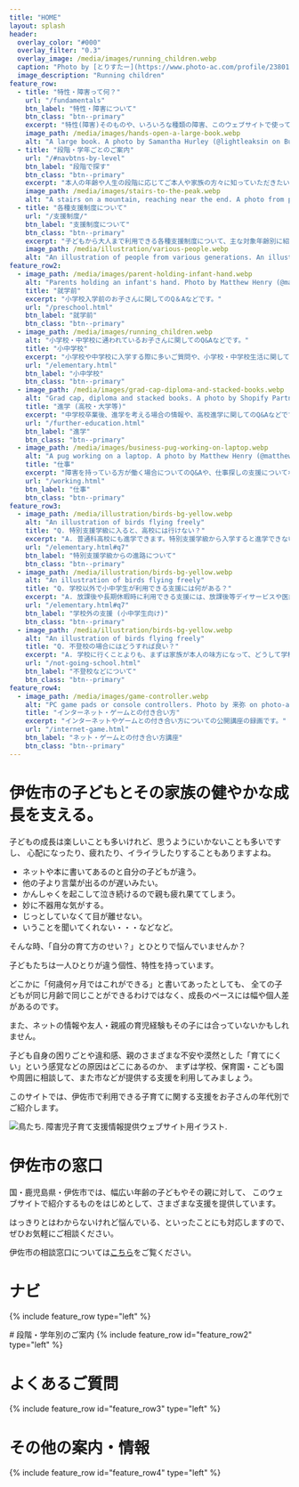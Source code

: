 ```yaml
---
title: "HOME"
layout: splash
header:
  overlay_color: "#000"
  overlay_filter: "0.3"
  overlay_image: /media/images/running_children.webp
  caption: "Photo by [とりすたー](https://www.photo-ac.com/profile/23801261) from photo-ac.com"
  image_description: "Running children"
feature_row:
  - title: "特性・障害って何？"
    url: "/fundamentals"
    btn_label: "特性・障害について"
    btn_class: "btn--primary"
    excerpt: "特性(障害)そのものや、いろいろな種類の障害、このウェブサイトで使っている用語についての説明です。"
    image_path: /media/images/hands-open-a-large-book.webp
    alt: "A large book. A photo by Samantha Hurley (@lightleaksin on Burst)"
  - title: "段階・学年ごとのご案内"
    url: "/#navbtns-by-level"
    btn_label: "段階で探す"
    btn_class: "btn--primary"
    excerpt: "本人の年齢や人生の段階に応じてご本人や家族の方々に知っていただきたい内容のご案内です。"
    image_path: /media/images/stairs-to-the-peak.webp
    alt: "A stairs on a mountain, reaching near the end. A photo from photo-ac.com"
  - title: "各種支援制度について"
    url: "/支援制度/"
    btn_label: "支援制度について"
    btn_class: "btn--primary"
    excerpt: "子どもから大人まで利用できる各種支援制度について、主な対象年齢別に紹介します。"
    image_path: /media/illustration/various-people.webp
    alt: "An illustration of people from various generations. An illustration from ac-illust.com"
feature_row2:
  - image_path: /media/images/parent-holding-infant-hand.webp
    alt: "Parents holding an infant's hand. Photo by Matthew Henry (@matthew_henry on Burst)"
    title: "就学前"
    excerpt: "小学校入学前のお子さんに関してのQ＆Aなどです。"
    url: "/preschool.html"
    btn_label: "就学前"
    btn_class: "btn--primary"
  - image_path: /media/images/running_children.webp
    alt: "小学校・中学校に通われているお子さんに関してのQ&Aなどです。"
    title: "小中学校"
    excerpt: "小学校や中学校に入学する際に多いご質問や、小学校・中学校生活に関してのQ&Aなどです。"
    url: "/elementary.html"
    btn_label: "小中学校"
    btn_class: "btn--primary"
  - image_path: /media/images/grad-cap-diploma-and-stacked-books.webp
    alt: "Grad cap, diploma and stacked books. A photo by Shopify Partners on Burst."
    title: "進学 (高校・大学等)"
    excerpt: "中学校卒業後、進学を考える場合の情報や、高校進学に関してのQ&Aなどです。"
    url: "/further-education.html"
    btn_label: "進学"
    btn_class: "btn--primary"
  - image_path: /media/images/business-pug-working-on-laptop.webp
    alt: "A pug working on a laptop. A photo by Matthew Henry (@matthew_henry on Burst)"
    title: "仕事"
    excerpt: "障害を持っている方が働く場合についてのQ&Aや、仕事探しの支援についてなどです。"
    url: "/working.html"
    btn_label: "仕事"
    btn_class: "btn--primary"
feature_row3:
  - image_path: /media/illustration/birds-bg-yellow.webp
    alt: "An illustration of birds flying freely"
    title: "Q. 特別支援学級に入ると、高校には行けない？"
    excerpt: "A. 普通科高校にも進学できます。特別支援学級から入学すると進学できないと思われる方もおられますが、そのようなことは全くありません。"
    url: "/elementary.html#q7"
    btn_label: "特別支援学級からの進路について"
    btn_class: "btn--primary"
  - image_path: /media/illustration/birds-bg-yellow.webp
    alt: "An illustration of birds flying freely"
    title: "Q. 学校以外で小中学生が利用できる支援には何がある？"
    excerpt: "A. 放課後や長期休暇時に利用できる支援には、放課後等デイサービスや医療機関が行っている施設・サービスなどがあります。"
    url: "/elementary.html#q7"
    btn_label: "学校外の支援 (小中学生向け)"
    btn_class: "btn--primary"
  - image_path: /media/illustration/birds-bg-yellow.webp
    alt: "An illustration of birds flying freely"
    title: "Q. 不登校の場合にはどうすれば良い？"
    excerpt: "A. 学校に行くことよりも、まずは家族が本人の味方になって、どうして学校に行けないのか話し合いましょう。また、学校に行けなくても利用できる支援もいろいろあります。"
    url: "/not-going-school.html"
    btn_label: "不登校などについて"
    btn_class: "btn--primary"
feature_row4:
  - image_path: /media/images/game-controller.webp
    alt: "PC game pads or console controllers. Photo by 来弥 on photo-ac.com"
    title: "インターネット・ゲームとの付き合い方"
    excerpt: "インターネットやゲームとの付き合い方についての公開講座の録画です。"
    url: "/internet-game.html"
    btn_label: "ネット・ゲームとの付き合い方講座"
    btn_class: "btn--primary"
---
```


# 伊佐市の子どもとその家族の健やかな成長を支える。

子どもの成長は楽しいことも多いけれど、思うようにいかないことも多いですし、
心配になったり、疲れたり、イライラしたりすることもありますよね。

- ネットや本に書いてあるのと自分の子どもが違う。
- 他の子より言葉が出るのが遅いみたい。
- かんしゃくを起こして泣き続けるので親も疲れ果ててしまう。
- 妙に不器用な気がする。
- じっとしていなくて目が離せない。
- いうことを聞いてくれない・・・などなど。

そんな時、「自分の育て方のせい？」とひとりで悩んでいませんか？


子どもたちは一人ひとりが違う個性、特性を持っています。

どこかに「何歳何ヶ月ではこれができる」と書いてあったとしても、
全ての子どもが同じ月齢で同じことができるわけではなく、成長のペースには幅や個人差があるのです。

また、ネットの情報や友人・親戚の育児経験もその子には合っていないかもしれません。

子ども自身の困りごとや違和感、親のさまざまな不安や漠然とした「育てにくい」という感覚などの原因はどこにあるのか、
まずは学校、保育園・こども園や周囲に相談して、また市などが提供する支援を利用してみましょう。

このサイトでは、伊佐市で利用できる子育てに関する支援をお子さんの年代別でご紹介します。


![鳥たち. 障害児子育て支援情報提供ウェブサイト用イラスト.](/media/illustration/birds-bg-yellow.webp)


# 伊佐市の窓口 
国・鹿児島県・伊佐市では、幅広い年齢の子どもやその親に対して、
このウェブサイトで紹介するものをはじめとして、さまざまな支援を提供しています。

はっきりとはわからないけれど悩んでいる、といったことにも対応しますので、
ぜひお気軽にご相談ください。

伊佐市の相談窓口については[こちら](/contact.html)をご覧ください。


# ナビ

{% include feature_row type="left" %}


<span id="navbtns-by-level">
</span>
# 段階・学年別のご案内
  {% include feature_row id="feature_row2" type="left" %}


# よくあるご質問
{% include feature_row id="feature_row3" type="left" %}

# その他の案内・情報
{% include feature_row id="feature_row4" type="left" %}
